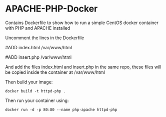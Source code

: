 # APACHE-PHP-Docker

Contains Dockerfile to show how to run a simple CentOS docker container with PHP and APACHE installed

Uncomment the lines in the Dockerfile

#ADD index.html /var/www/html

#ADD insert.php /var/www/html

And add the files index.html and insert.php in the same repo, these files will be copied inside the container at /var/www/html

Then build your image:

`docker build -t httpd-php .` 

Then run your container using:

`docker run -d -p 80:80 --name php-apache httpd-php`
